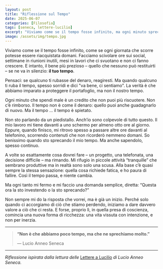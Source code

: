 ```yaml
---
layout: post
title: "Riflessione sul Tempo"
date: 2025-06-07
categories: [Filosofia]
tags: [seneca, lettere-lucilio]
excerpt: "Viviamo come se il tempo fosse infinito, ma ogni minuto sprecato è un bene che non torna più. Una riflessione ispirata a Seneca su come investire consapevolmente la nostra risorsa più preziosa: il tempo."
image: /assets/img/tempo.jpg
---
```


Viviamo come se il tempo fosse infinito, come se ogni giornata che scorre potesse essere riacquistata domani. Facciamo scivolare ore sui social, settimane in riunioni inutili, mesi in lavori che ci svuotano e non ci fanno crescere. E intanto, il bene più prezioso – quello che nessuno può restituirti – se ne va in silenzio: **il tuo tempo**.

Pensaci: se qualcuno ti rubasse del denaro, reagiresti. Ma quando qualcuno ti ruba il tempo, spesso sorridi e dici "va bene, ci sentiamo". La verità è che abbiamo imparato a proteggere il portafoglio, ma non il nostro tempo.

Ogni minuto che spendi male è un credito che non puoi più riscuotere. Non c’è rimborso. Il tempo non è come il denaro: quello puoi anche guadagnarlo di nuovo. Ma il tempo ... il tempo è spietato.

Non sto parlando da un piedistallo. Anch’io sono colpevole di tutto questo.
Il mio lavoro mi tiene davanti a uno schermo per almeno otto ore al giorno. Eppure, quando finisco, mi ritrovo spesso a passare altre ore davanti al telefonino, scorrendo contenuti che non ricorderò nemmeno domani.
So benissimo quando sto sprecando il mio tempo. Ma anche sapendolo, spesso continuo.

A volte so esattamente cosa dovrei fare – un progetto, una telefonata, una decisione difficile – ma rimando. Mi rifugio in piccole attività “tranquille” che sembrano produttive ma in realtà sono solo una scusa. Alla base c’è quasi sempre la stessa sensazione: quella cosa richiede fatica, e ho paura di fallire. Così il tempo passa, e niente cambia.

Ma ogni tanto mi fermo e mi faccio una domanda semplice, diretta: “Questa ora la sto investendo o la sto sprecando?”

Non sempre mi do la risposta che vorrei, ma è già un inizio. Perché solo quando ci accorgiamo di ciò che stiamo perdendo, iniziamo a dare davvero valore a ciò che ci resta.
E forse, proprio lì, in quella presa di coscienza, comincia una nuova forma di ricchezza: una vita vissuta con intenzione, e non per inerzia.

---

> **“Non è che abbiamo poco tempo, ma che ne sprechiamo molto.”**
>
> — Lucio Anneo Seneca

---

*Riflessione ispirata dalla lettura delle* [Lettere a Lucilio](https://www.amazon.it/Lettere-Lucilio-Lucio-Anneo-Seneca/dp/886311532X/) *di Lucio Anneo Seneca.*
